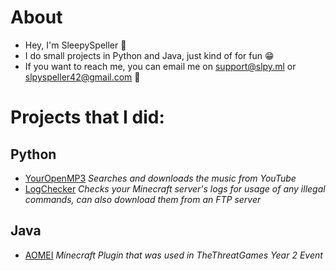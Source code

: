 # About
-  Hey, I'm  SleepySpeller 👋
-  I do small projects in Python and Java, just kind of for fun 😁
-  If you want to reach me, you can email me on support@slpy.ml or slpyspeller42@gmail.com 📧
# Projects that I did:
## Python
- [YourOpenMP3](https://github.com/SleepySpeller/YourOpenMP3)
*Searches and downloads the music from YouTube*
- [LogChecker](https://github.com/SleepySpeller/LogChecker)
*Checks your Minecraft server's logs for usage of any illegal commands, can also download them from an FTP server*
## Java
- [AOMEI](https://github.com/SleepySpeller/AOMEI)
*Minecraft Plugin that was used in TheThreatGames Year 2 Event*
